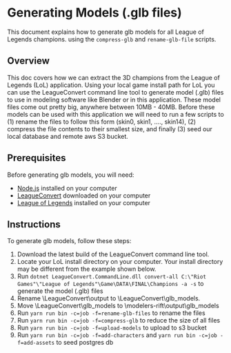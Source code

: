 # Generating Models (.glb files)

This document explains how to generate glb models for all League of Legends champions.
using the `compress-glb` and `rename-glb-file` scripts.


## Overview

This doc covers how we can extract the 3D champions from the League of Legends (LoL) application. Using your local game install path for LoL you can use the LeagueConvert command line tool to generate model (.glb) files to use in modeling software like Blender or in this application. These model files come out pretty big, anywhere between 10MB - 40MB. Before these models can be used with this application we will need to run a few scripts to (1) rename the files to follow this form (skin0, skin1, ...., skin14), (2) compress the file contents to their smallest size, and finally (3) seed our local database and remote aws S3 bucket.


## Prerequisites

Before generating glb models, you will need:

- [Node.js](https://nodejs.org/) installed on your computer
- [LeagueConvert](https://github.com/Jochem-W/LeagueConvert/actions) downloaded on your computer
- [League of Legends](https://signup.leagueoflegends.com/en-us/signup/redownload) installed on your computer


## Instructions

To generate glb models, follow these steps:

1. Download the latest build of the LeagueConvert command line tool. 
2. Locate your LoL install directory on your computer. Your install directory may be different from the example shown below.
3. Run `dotnet LeagueConvert.CommandLine.dll convert-all C:\"Riot Games"\"League of Legends"\Game\DATA\FINAL\Champions -a -s` to generate the model (.glb) files
4. Rename \LeagueConvert\output to \LeagueConvert\glb_models.
5. Move \LeagueConvert\glb_models to \modelers-rift\output\glb_models
6. Run `yarn run bin -c=job -f=rename-glb-files` to rename the files
7. Run `yarn run bin -c=job -f=compress-glb` to reduce the size of all files
8. Run `yarn run bin -c=job -f=upload-models` to upload to s3 bucket
9. Run `yarn run bin -c=job -f=add-characters` and `yarn run bin -c=job -f=add-assets` to seed postgres db

